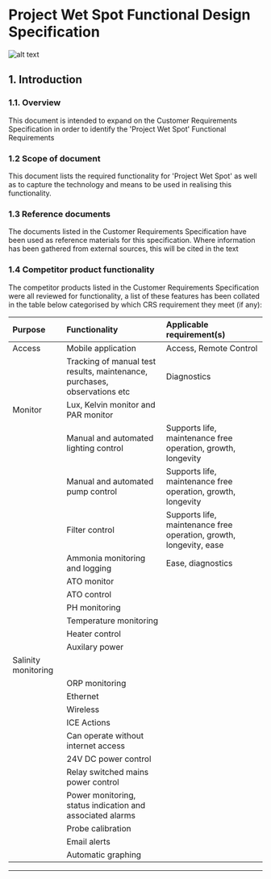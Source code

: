 #	Project Wet Spot Functional Design Specification
![alt text](https://ezpetcareful.com/wp-content/uploads/2017/04/Best_LED_Lights_for_Reef_Tank.jpg "Reef Tank")
## 1.  Introduction
### 1.1.	Overview
This document is intended to expand on the Customer Requirements Specification in order to identify the 'Project Wet Spot' Functional Requirements
###  1.2 Scope of document
This document lists the required functionality for 'Project Wet Spot' as well as to capture the technology and means to be used in realising this functionality. 
###  1.3 Reference documents
The documents listed in the Customer Requirements Specification have been used as reference materials for this specification. 
Where information has been gathered from external sources, this will be cited in the text
###	1.4 Competitor product functionality
The competitor products listed in the Customer Requirements Specification were all reviewed for functionality, a list of these features has been collated in the table below categorised by which CRS requirement they meet (if any):  

|	Purpose	|	Functionality	|	Applicable requirement(s)	|
|	:------------- |	:------------- |	:------------- |
|	Access	|	Mobile application	|	Access, Remote Control	|
|		|	Tracking of manual test results, maintenance, purchases, observations etc	|	Diagnostics	|
|	Monitor	|	Lux, Kelvin monitor and PAR monitor	|
|	|	Manual and automated lighting control	|	Supports life, maintenance free operation, growth, longevity	|
|	|	Manual and automated pump control	|	Supports life, maintenance free operation, growth, longevity	|
|	|	Filter control	|	Supports life, maintenance free operation, growth, longevity, ease	|
|	|	Ammonia monitoring and logging	|	Ease, diagnostics	|
|	|	ATO monitor	|	|
|	|	ATO control	|	|
|	|	PH monitoring	|
|	|	Temperature monitoring	|	|
|	|	Heater control	|	|
|	|	Auxilary power	|	|
|	Salinity monitoring	|	|
|	|	ORP monitoring	|	|
|	|	Ethernet	|	|
|	|	Wireless	|	|
|	|	ICE Actions	|	|
|	|	Can operate without internet access	|	|
|	|	24V DC power control	|	|
|	|	Relay switched mains power control	|	|
|	|	Power monitoring, status indication and associated alarms	|	|
|	|	Probe calibration	|	|
|	|	Email alerts	|	|
|	|	Automatic graphing	|	|
***
